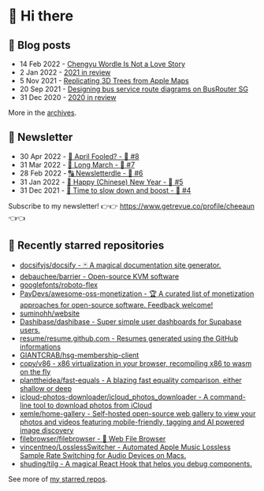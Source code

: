 # 👋 Hi there

## 📝 Blog posts

<!-- feed start -->
- 14 Feb 2022 - [Chengyu Wordle Is Not a Love Story](https://cheeaun.com/blog/2022/02/chengyu-wordle-is-not-a-love-story/)
- 2 Jan 2022 - [2021 in review](https://cheeaun.com/blog/2022/01/2021-in-review/)
- 5 Nov 2021 - [Replicating 3D Trees from Apple Maps](https://cheeaun.com/blog/2021/11/replicating-3d-trees-apple-maps/)
- 20 Sep 2021 - [Designing bus service route diagrams on BusRouter SG](https://cheeaun.com/blog/2021/09/bus-service-route-diagrams-busrouter-sg/)
- 31 Dec 2020 - [2020 in review](https://cheeaun.com/blog/2020/12/2020-in-review/)
<!-- feed end -->

More in the [archives](https://cheeaun.com/blog/archives/).

## 📰 Newsletter

<!-- newsletter start -->
- 30 Apr 2022 - [🤔 April Fooled? - 🥫 #8](https://www.getrevue.co/profile/cheeaun/issues/april-fooled-8-1112032)
- 31 Mar 2022 - [🚶 Long March - 🥫 #7](https://www.getrevue.co/profile/cheeaun/issues/long-march-7-1061697)
- 28 Feb 2022 - [🔠 Newsletterdle - 🥫 #6](https://www.getrevue.co/profile/cheeaun/issues/newsletterdle-6-1014288)
- 31 Jan 2022 - [🧧 Happy (Chinese) New Year - 🥫 #5](https://www.getrevue.co/profile/cheeaun/issues/happy-chinese-new-year-5-963222)
- 31 Dec 2021 - [🥃 Time to slow down and boost - 🥫 #4](https://www.getrevue.co/profile/cheeaun/issues/time-to-slow-down-and-boost-4-906334)
<!-- newsletter end -->

Subscribe to my newsletter! 👉👉 https://www.getrevue.co/profile/cheeaun 👈👈

## 🌟 Recently starred repositories

<!-- starred repos start -->
- [docsifyjs/docsify - 🃏 A magical documentation site generator.](https://github.com/docsifyjs/docsify)
- [debauchee/barrier - Open-source KVM software](https://github.com/debauchee/barrier)
- [googlefonts/roboto-flex](https://github.com/googlefonts/roboto-flex)
- [PayDevs/awesome-oss-monetization - 🏆 A curated list of monetization approaches for open-source software. Feedback welcome!](https://github.com/PayDevs/awesome-oss-monetization)
- [suminohh/website](https://github.com/suminohh/website)
- [Dashibase/dashibase - Super simple user dashboards for Supabase users.](https://github.com/Dashibase/dashibase)
- [resume/resume.github.com - Resumes generated using the GitHub informations](https://github.com/resume/resume.github.com)
- [GIANTCRAB/hsg-membership-client](https://github.com/GIANTCRAB/hsg-membership-client)
- [copy/v86 - x86 virtualization in your browser, recompiling x86 to wasm on the fly](https://github.com/copy/v86)
- [planttheidea/fast-equals - A blazing fast equality comparison, either shallow or deep](https://github.com/planttheidea/fast-equals)
- [icloud-photos-downloader/icloud_photos_downloader - A command-line tool to download photos from iCloud](https://github.com/icloud-photos-downloader/icloud_photos_downloader)
- [xemle/home-gallery - Self-hosted open-source web gallery to view your photos and videos featuring mobile-friendly, tagging and AI powered image discovery](https://github.com/xemle/home-gallery)
- [filebrowser/filebrowser - 📂 Web File Browser](https://github.com/filebrowser/filebrowser)
- [vincentneo/LosslessSwitcher - Automated Apple Music Lossless Sample Rate Switching for Audio Devices on Macs.](https://github.com/vincentneo/LosslessSwitcher)
- [shuding/tilg - A magical React Hook that helps you debug components.](https://github.com/shuding/tilg)
<!-- starred repos end -->

See more of [my starred repos](https://github.com/stars/cheeaun/).